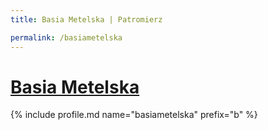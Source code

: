 ```yaml
---
title: Basia Metelska | Patromierz

permalink: /basiametelska
---
```


# [Basia Metelska](https://patronite.pl/basiametelska)

{% include profile.md name="basiametelska" prefix="b" %}
